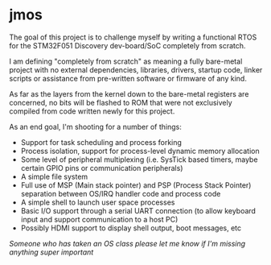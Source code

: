 # jmos

The goal of this project is to challenge myself by writing a functional RTOS for the STM32F051 Discovery dev-board/SoC completely from scratch.

I am defining "completely from scratch" as meaning a fully bare-metal project with no external dependencies, libraries, drivers, startup code, linker scripts or assistance from pre-written software or firmware of any kind.

As far as the layers from the kernel down to the bare-metal registers are concerned, no bits will be flashed to ROM that were not exclusively compiled from code written newly for this project.

As an end goal, I'm shooting for a number of things:
 - Support for task scheduling and process forking
 - Process isolation, support for process-level dynamic memory allocation
 - Some level of peripheral multiplexing (i.e. SysTick based timers, maybe certain GPIO pins or communication peripherals)
 - A simple file system
 - Full use of MSP (Main stack pointer) and PSP (Process Stack Pointer) separation between OS/IRQ handler code and process code
 - A simple shell to launch user space processes
 - Basic I/O support through a serial UART connection (to allow keyboard input and support communication to a host PC)
 - Possibly HDMI support to display shell output, boot messages, etc

*Someone who has taken an OS class please let me know if I'm missing anything super important*
